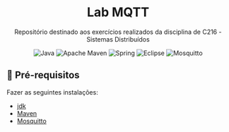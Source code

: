 <h1 align='center'>Lab MQTT</h1>
<p align="center">Repositório destinado aos exercícios realizados da disciplina de C216 - Sistemas Distribuídos</p>

<div align="center">

![Java](https://img.shields.io/badge/Java-%23ED8B00.svg?style=plastic&logo=java&logoColor=white)
![Apache Maven](https://img.shields.io/badge/Apache_Maven-C71A36?style=plastic&logo=apachemaven&logoColor=white)
![Spring](https://img.shields.io/badge/Spring-%236DB33F.svg?style=plastic&logo=spring&logoColor=white)
![Eclipse](https://img.shields.io/badge/Eclipse-2C2255?style=plastic&logo=eclipse&logoColor=white)
![Mosquitto](https://img.shields.io/badge/mosquitto-%233C5280.svg?style=plastic&logo=eclipsemosquitto&logoColor=white)

</div>

## 📜 Pré-requisitos

<p> Fazer as seguintes instalações:

- [jdk](https://www.oracle.com/java/technologies/javase/jdk11-archive-downloads.html)
- [Maven](https://maven.apache.org/download.cgi)
- [Mosquitto](https://mosquitto.org/download/)
